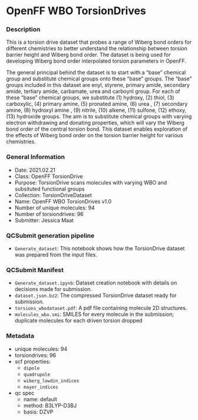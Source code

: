 # OpenFF WBO TorsionDrives

### Description

This is a torsion drive dataset that probes a range of Wiberg bond orders for different chemistries to better understand the relationship between torsion barrier height and Wiberg bond order. The dataset is being used for developing Wiberg bond order interpolated torsion parameters in OpenFF.

The general principal behind the dataset is to start with a “base” chemical group and substitute chemical groups onto these “base” groups. The “base” groups included in this dataset are enyl, styrene, primary amide, secondary amide, tertiary amide, carbamate, urea and carboynl group. For each of these “base” chemical groups, we substitute (1) hydroxy, (2) thiol, (3) carboxylic, (4) primary amine, (5) pronated amine, (6) urea , (7) secondary amine, (8) hydroxyl amine , (9) nitrile, (10) alkene, (11)  sulfone, (12) ethoxy, (13) hydroxide groups. The aim is to substitute chemical groups with varying electron withdrawing and donating properties, which will vary the Wiberg bond order of the central torsion bond. This dataset enables exploration of the effects of Wiberg bond order on the torsion barrier height for various chemistries.

### General Information

 - Date: 2021.02.21
 - Class: OpenFF TorsionDrive
 - Purpose: TorsionDrive scans molecules with varying WBO and subsituted functional groups
 - Collection: TorsionDriveDataset
 - Name: OpenFF WBO TorsionDrives v1.0
 - Number of unique molecules: 94
 - Number of torsiondrives: 96
 - Submitter: Jessica Maat


### QCSubmit generation pipeline

 - `Generate_dataset`: This notebook shows how the TorsionDrive dataset was prepared from the input files.

### QCSubmit Manifest

- `Generate_dataset.ipynb`: Dataset creation notebook with details on decisions made for submission.
- `dataset.json.bz2`: The compressed TorsionDrive dataset ready for submission.
- `torsions_wbodataset.pdf`: A pdf file containing molecule 2D structures.
- `molecules_wbo.smi`: SMILES for every molecule in the submission; duplicate molecules for each driven torsion dropped

### Metadata

- unique molecules: 94
- torsiondrives: 96
- scf properties:
    - `dipole`
    - `quadrupole`
    - `wiberg_lowdin_indices`
    - `mayer_indices`
- qc spec
    - name: default
    - method: B3LYP-D3BJ
    - basis: DZVP
